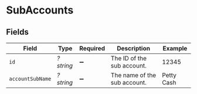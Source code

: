 # SubAccounts


## Fields

| Field                        | Type                         | Required                     | Description                  | Example                      |
| ---------------------------- | ---------------------------- | ---------------------------- | ---------------------------- | ---------------------------- |
| `id`                         | *?string*                    | :heavy_minus_sign:           | The ID of the sub account.   | 12345                        |
| `accountSubName`             | *?string*                    | :heavy_minus_sign:           | The name of the sub account. | Petty Cash                   |